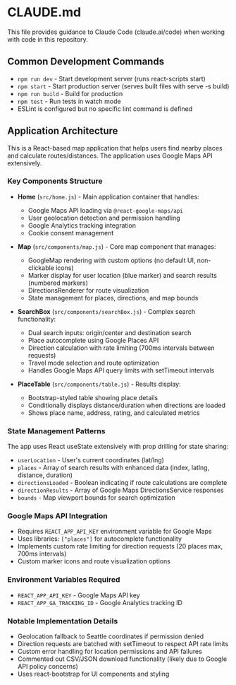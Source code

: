 # CLAUDE.md

This file provides guidance to Claude Code (claude.ai/code) when working with code in this repository.

## Common Development Commands

- `npm run dev` - Start development server (runs react-scripts start)
- `npm start` - Start production server (serves built files with serve -s build)
- `npm run build` - Build for production
- `npm test` - Run tests in watch mode
- ESLint is configured but no specific lint command is defined

## Application Architecture

This is a React-based map application that helps users find nearby places and calculate routes/distances. The application uses Google Maps API extensively.

### Key Components Structure

- **Home** (`src/home.js`) - Main application container that handles:
  - Google Maps API loading via `@react-google-maps/api`
  - User geolocation detection and permission handling
  - Google Analytics tracking integration
  - Cookie consent management

- **Map** (`src/components/map.js`) - Core map component that manages:
  - GoogleMap rendering with custom options (no default UI, non-clickable icons)
  - Marker display for user location (blue marker) and search results (numbered markers)
  - DirectionsRenderer for route visualization
  - State management for places, directions, and map bounds

- **SearchBox** (`src/components/searchBox.js`) - Complex search functionality:
  - Dual search inputs: origin/center and destination search
  - Place autocomplete using Google Places API
  - Direction calculation with rate limiting (700ms intervals between requests)
  - Travel mode selection and route optimization
  - Handles Google Maps API query limits with setTimeout intervals

- **PlaceTable** (`src/components/table.js`) - Results display:
  - Bootstrap-styled table showing place details
  - Conditionally displays distance/duration when directions are loaded
  - Shows place name, address, rating, and calculated metrics

### State Management Patterns

The app uses React useState extensively with prop drilling for state sharing:
- `userLocation` - User's current coordinates (lat/lng)
- `places` - Array of search results with enhanced data (index, latlng, distance, duration)
- `directionsLoaded` - Boolean indicating if route calculations are complete
- `directionResults` - Array of Google Maps DirectionsService responses
- `bounds` - Map viewport bounds for search optimization

### Google Maps API Integration

- Requires `REACT_APP_API_KEY` environment variable for Google Maps
- Uses libraries: `["places"]` for autocomplete functionality
- Implements custom rate limiting for direction requests (20 places max, 700ms intervals)
- Custom marker icons and route visualization options

### Environment Variables Required

- `REACT_APP_API_KEY` - Google Maps API key
- `REACT_APP_GA_TRACKING_ID` - Google Analytics tracking ID

### Notable Implementation Details

- Geolocation fallback to Seattle coordinates if permission denied
- Direction requests are batched with setTimeout to respect API rate limits
- Custom error handling for location permissions and API failures
- Commented out CSV/JSON download functionality (likely due to Google API policy concerns)
- Uses react-bootstrap for UI components and styling